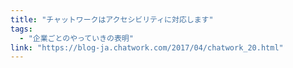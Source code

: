 ```yaml
---
title: "チャットワークはアクセシビリティに対応します"
tags:
  - "企業ごとのやっていきの表明"
link: "https://blog-ja.chatwork.com/2017/04/chatwork_20.html"
---
```


